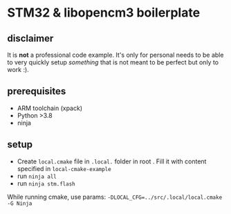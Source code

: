 # STM32 & libopencm3 boilerplate

## disclaimer
It is **not** a professional code example. It's only for personal needs to be able to very quickly setup  _something_ that is not meant to be perfect but only to work :).

## prerequisites
- ARM toolchain (xpack)
- Python >3.8
- ninja

## setup
- Create `local.cmake` file in `.local.` folder in root
. Fill it with content specified in `local-cmake-example`
- run `ninja all`
- run `ninja stm.flash`

While running cmake, use params:
`-DLOCAL_CFG=../src/.local/local.cmake -G Ninja`